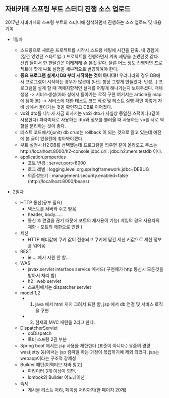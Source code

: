 ## 자바카페 스프링 부트 스터디 진행 소스 업로드
2017년 자바카페의 스프링 부트의 스터디에 참석하면서 진행하는 
소스 업로드 및 내용 기록

* 1일차
  - 스프링으로 새로운 프로젝트를 시작시 스프링 세팅에 시간을 단축.
    내 경험에(잠깐 있었던 스타트업..) 프로젝트를 진행하면서 계속 세팅을 손봤던것 같다. 신입 둘이서 한 한달간은 이래저래 손 본것 같다.
    물론 어느 정도 진행되면 프로젝트에 맞게 부트 설정을 세부적으로 변경하여야 한다.
  - **중요 프로그램 설계시 DB 부터 시작하는 것이 아니다!!**
    우리나라의 경우 DB에서 프로그램이 시작하는 경우가 많은데
    (나도 항상 그렇게 만들었다. 반성...)
    프로그램을 설계 할 때 객체지향적인 설계를 어떻게 해나가는지 보여주셨다.
    객체 생성 -> 서비스생성(자바 상에서 돌아가는 로직 구현 여기서는 article을 map에 담아 봄) -> 서비스에 대한 테스트 코드 작성 및 테스트 실행 확인
    이렇게 자바 상에서 돌아가는 것을 확인하고 DB로 이어졌다.
  - vo와 dto를 나누자
    지금 회사서는 vo와 dto가 사실상 동일한 스팩이다.(같이 사용한다)
    파라미터로 사용하는 dto와 정보를 불러올 때 사용하는 vo를 서로 역할을 분리하는 것이 좋다.
  - 테스트 코드에서(junit) db crud는 rollback 이 되는 것으로 알고 있는데 예전에 본 글이 있을텐데 찾아봐야겠다.
  - 부트 설정시 H2 DB를 선택했는데 프로그램을 띄우면 같이 올라오고 주소는 http://localhost:8000/h2-console jdbc url : jdbc:h2:mem:testdb
  이다.
  - application.properties
    - 포트 변경 : server.port=8000
    - 로그 레벨 : logging.level.org.springframework.jdbc=DEBUG
    - 의존성보기 : management.security.enabled=false (http://localhost:8000/beans)

* 2일차
  - HTTP 통신(공부 필요)
    - 텍스트를 서버와 주고 받음
    - header, body......
    - 통신 후 연결을 끊기 때문에 포트의 재사용이 가능( 게임의 경우 사용자의 제한 - 포트의 제한으로 인한 )
  - 세션
    - HTTP 헤더값에 쿠키 값이 전송되고 쿠키에 담긴 세션 키값으로 세션 정보를 읽어옴
  - REST
    - ie.....에서 지원 안 함...
  - WAS
    - javax.servlet interface service 메서드( 구현체가 http 통신시 모든것을 받아서 처리 함)
    - h2 : web servlet
    - 스프링에서는 dispatcher servlet
  - model 1,2
    - 1) java 에서 html 까지 그려서 표현 함, jsp 에서 db 연결 및 서비스 로직을 구현
    - 2) 현재의 MVC 패턴을 2라고 한다.
  - DispatcherServlet
    - doDispatch
    - 토비 스프링 2권 부분
  - Spring boot 에서는 jsp 사용을 제한한다 (표준이 아니다.)
    요즘의 경량 was(jetty 등)에서는 jsp 컴파일 하는 과정이 복잡하기에 제외 되었다.
    jsp는 webapp이라는 구조적 강제성
  - Builder 패턴(이펙티브 자바 참고)
    - 파라미터 3개 이상이 되면.
    - lombok의 Builder 어노테이션
  - 숙제
    - 게시물 리스트 처리, 페이징 처리까지(한 페이지 20개)
